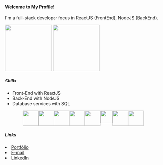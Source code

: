 <h4>Welcome to My Profile!</h4>
<p>I'm a full-stack developer focus in ReactJS (FrontEnd), NodeJS (BackEnd).</p>
<div>
    <img height="150em" src="https://github-readme-stats-ten-gilt.vercel.app/api?username=vinicius-santosrc&show_icons=true&theme=dracula&count_private=true">
    <img height="150em" src="https://github-readme-stats-ten-gilt.vercel.app/api/top-langs/?username=vinicius-santosrc&layout=compact&theme=dracula">
</div>
<div class='list-items'>
  <h5>Skills</h5>
  <ul>
    <li>Front-End with ReactJS</li>
    <li>Back-End with NodeJS</li>
    <li>Database services with SQL</li>
  </ul>
</div>
<div class='icons'>
  <div class='icons-itens' style='display: flex; justify-content: center;'>
    <!-- REACT --> 
    <img  height="50em" src="https://upload.wikimedia.org/wikipedia/commons/thumb/a/a7/React-icon.svg/2300px-React-icon.svg.png"></img>
    <!-- JS --> 
    <img height="50em" src="https://upload.wikimedia.org/wikipedia/commons/thumb/9/99/Unofficial_JavaScript_logo_2.svg/260px-Unofficial_JavaScript_logo_2.svg.png"></img>
    <!-- TYPESCRIPT --> 
    <img height="50em" src="https://upload.wikimedia.org/wikipedia/commons/thumb/4/4c/Typescript_logo_2020.svg/1200px-Typescript_logo_2020.svg.png"></img>
    <!-- HTML --> 
    <img height="50em" src="https://logodownload.org/wp-content/uploads/2016/10/html5-logo-8.png"></img>
    <!-- CSS --> 
    <img  height="50em" src="https://upload.wikimedia.org/wikipedia/commons/thumb/6/62/CSS3_logo.svg/240px-CSS3_logo.svg.png"></img>
    <!-- TAILWINDCSS -->
    <img height="40em" src="https://mwop.net/images/tailwindcss.svg"></img>
    <!-- NODE -->
    <img height="50em" src="https://seeklogo.com/images/N/node-js-logo-F4F55CD2D0-seeklogo.com.png"></img>
    <!-- MYSQL -->
    <img height="50em" src="https://upload.wikimedia.org/wikipedia/fr/thumb/6/62/MySQL.svg/800px-MySQL.svg.png"></img>
  </div>
</div>
<div class='list-items'>
<h5>Links</h5>
  <li><a href="https://portfolio-viniciiuss-projects.vercel.app/" target="_blank">Portfólio</a></li>
  <li><a href="mailto:viniciusssantos.pa@gmail.com" target="_blank">E-mail</a></li>
  <li><a href="https://www.linkedin.com/in/vinicius-santos-339428286/" target="_blank">LinkedIn</a></li>
  <br>
</div>


